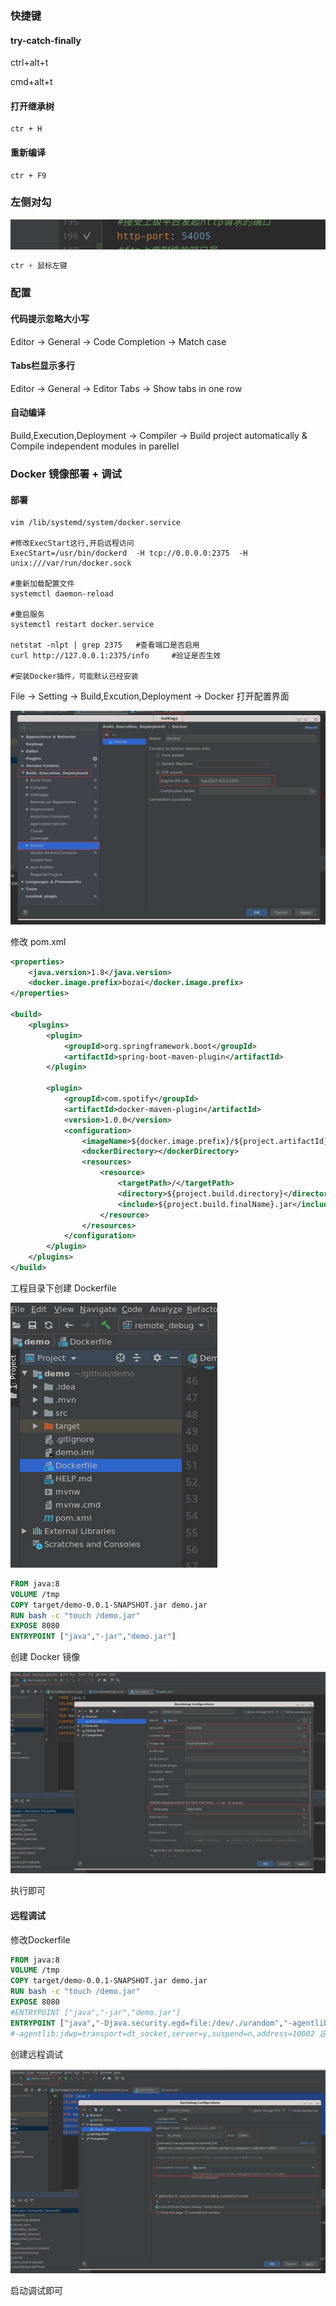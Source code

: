 ### 快捷键

#### try-catch-finally

ctrl+alt+t

cmd+alt+t

#### 打开继承树

```shell
ctr + H 
```

#### 重新编译

```shell
ctr + F9
```

### 左侧对勾

![](../imgs/TIM截图20191211135539.png)

```java
ctr + 鼠标左键
```

#### 





### 配置

#### 代码提示忽略大小写

Editor -> General -> Code Completion -> Match case

#### Tabs栏显示多行

Editor -> General -> Editor Tabs -> Show tabs in one row

#### 自动编译

Build,Execution,Deployment -> Compiler -> Build project automatically & Compile independent modules in parellel

### Docker 镜像部署 + 调试

#### 部署

```shell
vim /lib/systemd/system/docker.service	

#修改ExecStart这行,开启远程访问
ExecStart=/usr/bin/dockerd  -H tcp://0.0.0.0:2375  -H unix:///var/run/docker.sock

#重新加载配置文件
systemctl daemon-reload

#重启服务
systemctl restart docker.service 

netstat -nlpt | grep 2375	#查看端口是否启用
curl http://127.0.0.1:2375/info		#验证是否生效

#安装Docker插件，可能默认已经安装

```

File -> Setting -> Build,Excution,Deployment -> Docker 打开配置界面

![](../imgs/docker1.png)

修改 pom.xml

```xml
<properties>
    <java.version>1.8</java.version>
    <docker.image.prefix>bozai</docker.image.prefix>
</properties>

<build>
    <plugins>
        <plugin>
            <groupId>org.springframework.boot</groupId>
            <artifactId>spring-boot-maven-plugin</artifactId>
        </plugin>

        <plugin>
            <groupId>com.spotify</groupId>
            <artifactId>docker-maven-plugin</artifactId>
            <version>1.0.0</version>
            <configuration>
                <imageName>${docker.image.prefix}/${project.artifactId}</imageName>
                <dockerDirectory></dockerDirectory>
                <resources>
                    <resource>
                        <targetPath>/</targetPath>
                        <directory>${project.build.directory}</directory>
                        <include>${project.build.finalName}.jar</include>
                    </resource>
                </resources>
            </configuration>
        </plugin>
    </plugins>
</build>
```

工程目录下创建 Dockerfile

![](../imgs/docker2.png)

```dockerfile
FROM java:8
VOLUME /tmp
COPY target/demo-0.0.1-SNAPSHOT.jar demo.jar
RUN bash -c "touch /demo.jar"
EXPOSE 8080
ENTRYPOINT ["java","-jar","demo.jar"]
```

创建 Docker 镜像

![](../imgs/docker3.png)

执行即可

#### 远程调试

修改Dockerfile

```dockerfile
FROM java:8
VOLUME /tmp
COPY target/demo-0.0.1-SNAPSHOT.jar demo.jar
RUN bash -c "touch /demo.jar"
EXPOSE 8080
#ENTRYPOINT ["java","-jar","demo.jar"]
ENTRYPOINT ["java","-Djava.security.egd=file:/dev/./urandom","-agentlib:jdwp=transport=dt_socket,server=y,suspend=n,address=10002","-jar","demo.jar"]
#-agentlib:jdwp=transport=dt_socket,server=y,suspend=n,address=10002 这行是用于远程调试使用的，让其远程程序需要支持调试的jvm参数配置。
```

创建远程调试

![](../imgs/docker4.png)

启动调试即可

